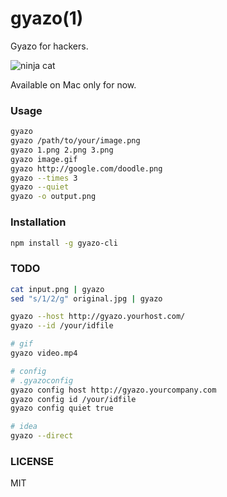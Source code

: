 # gyazo(1)
Gyazo for hackers.

![ninja cat](http://i.gyazo.com/4127de4be736f098edf9492f6cdf4925.gif)

Available on Mac only for now.

### Usage

``` bash
gyazo
gyazo /path/to/your/image.png
gyazo 1.png 2.png 3.png
gyazo image.gif
gyazo http://google.com/doodle.png
gyazo --times 3
gyazo --quiet
gyazo -o output.png
```

### Installation
``` bash
npm install -g gyazo-cli
```

### TODO

``` bash
cat input.png | gyazo
sed "s/1/2/g" original.jpg | gyazo

gyazo --host http://gyazo.yourhost.com/
gyazo --id /your/idfile

# gif
gyazo video.mp4

# config
# .gyazoconfig
gyazo config host http://gyazo.yourcompany.com
gyazo config id /your/idfile
gyazo config quiet true

# idea
gyazo --direct
```

### LICENSE
MIT
